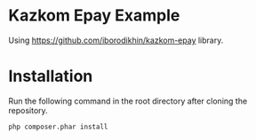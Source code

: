 # Kazkom Epay Example

Using https://github.com/iborodikhin/kazkom-epay library.

# Installation

Run the following command in the root directory after cloning the repository.

```bash
php composer.phar install
```